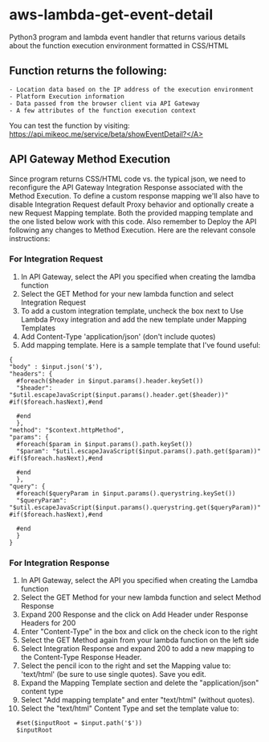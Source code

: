 # aws-lambda-get-event-detail
Python3 program and lambda event handler that returns various details about the
function execution environment formatted in CSS/HTML

## Function returns the following:
    - Location data based on the IP address of the execution environment
    - Platform Execution information
    - Data passed from the browser client via API Gateway
    - A few attributes of the function execution context

You can test the function by visiting: <A HREF='https://api.mikeoc.me/service/beta/showEventDetail?key1=value&key2=value'>https://api.mikeoc.me/service/beta/showEventDetail?</A>

## API Gateway Method Execution
Since program returns CSS/HTML code vs. the typical json, we need to
reconfigure the API Gateway Integration Response associated with the Method Execution. To define a custom response mapping we'll also have to disable Integration Request default Proxy behavior and optionally create a new Request Mapping template. Both
the provided mapping template and the one listed below work with this code.
Also remember to Deploy the API following any changes to
Method Execution. Here are the relevant console instructions:

### For Integration Request
1. In API Gateway, select the API you specified when creating the lamdba function
2. Select the GET Method for your new lambda function and select Integration Request
3. To add a custom integration template, uncheck the box next to
   Use Lambda Proxy integration and add the new template under Mapping Templates
4. Add Content-Type 'application/json' (don't include quotes)
5. Add mapping template. Here is a sample template that I've found useful:

```
{
"body" : $input.json('$'),
"headers": {
  #foreach($header in $input.params().header.keySet())
  "$header": "$util.escapeJavaScript($input.params().header.get($header))" #if($foreach.hasNext),#end

  #end
  },
"method": "$context.httpMethod",
"params": {
  #foreach($param in $input.params().path.keySet())
  "$param": "$util.escapeJavaScript($input.params().path.get($param))" #if($foreach.hasNext),#end

  #end
  },
"query": {
  #foreach($queryParam in $input.params().querystring.keySet())
  "$queryParam": "$util.escapeJavaScript($input.params().querystring.get($queryParam))" #if($foreach.hasNext),#end

  #end
  }  
}
```

### For Integration Response

  1.  In API Gateway, select the API you specified when creating the Lamdba function
  2.  Select the GET Method for your new lambda function and select Method Response
  3.  Expand 200 Response and the click on Add Header under Response Headers for 200
  4.  Enter "Content-Type" in the box and click on the check icon to the right
  5.  Select the GET Method again from your lambda function on the left side
  6.  Select Integration Response and expand 200 to add a new mapping to the
      Content-Type Response Header.
  7.  Select the pencil icon to the right and set the Mapping value to:   
      'text/html' (be sure to use single quotes). Save you edit.
  8.  Expand the Mapping Template section and delete the "application/json" content type
  9.  Select "Add mapping template" and enter "text/html" (without quotes).
  10. Select the "text/html" Content Type and set the template value to:

```
  #set($inputRoot = $input.path('$'))
  $inputRoot
```
